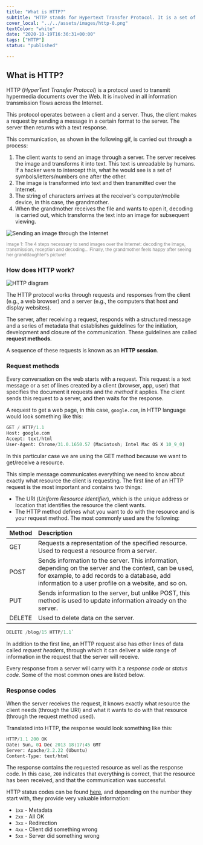 ```yaml
---
title: "What is HTTP?"
subtitle: "HTTP stands for Hypertext Transfer Protocol. It is a set of communication rules that enables the flow of information over the World Wide Web (WWW)."
cover_local: "../../assets/images/http-0.png"
textColor: "white"
date: "2020-10-19T16:36:31+00:00"
tags: ["HTTP"]
status: "published"

---
```


## What is HTTP?

HTTP (*HyperText Transfer Protocol*) is a protocol used to transmit hypermedia documents over the Web. It is involved in all information transmission flows across the Internet.

This protocol operates between a client and a server. Thus, the client makes a request by sending a message in a certain format to the server. The server then returns with a text response.

This communication, as shown in the following gif, is carried out through a process:

1. The client wants to send an image through a server. The server receives the image and transforms it into text. This text is unreadable by humans. If a hacker were to intercept this, what he would see is a set of symbols/letters/numbers one after the other.
2. The image is transformed into text and then transmitted over the Internet.
3. The string of characters arrives at the receiver's computer/mobile device, in this case, the grandmother.
4. When the grandmother receives the file and wants to open it, decoding is carried out, which transforms the text into an image for subsequent viewing.

![Sending an image through the Internet](https://github.com/breatheco-de/content/blob/master/src/assets/images/2fd53b0a-5243-4440-8fc6-7fd74ac5a46e.gif?raw=true)

<small style="color:grey">Image 1: The 4 steps necessary to send images over the Internet: decoding the image, transmission, reception and decoding... Finally, the grandmother feels happy after seeing her granddaughter's picture!</small>

### How does HTTP work?

![HTTP diagram](https://github.com/breatheco-de/content/blob/master/src/assets/images/http-3.png?raw=true)

The HTTP protocol works through requests and responses from the client (e.g., a web browser) and a server (e.g., the computers that host and display websites). 

The server, after receiving a request, responds with a structured message and a series of metadata that establishes guidelines for the initiation, development and closure of the communication. These guidelines are called **request methods**.

A sequence of these requests is known as an **HTTP session**.

### Request methods

Every conversation on the web starts with a request. This request is a text message or a set of lines created by a client (browser, app, user) that specifies the document it requests and the *method* it applies. The client sends this request to a server, and then waits for the response.

A request to get a web page, in this case, `google.com`, in HTTP language would look something like this:

```python
GET / HTTP/1.1 
Host: google.com
Accept: text/html
User-Agent: Chrome/31.0.1650.57 (Macintosh; Intel Mac OS X 10_9_0)
```

In this particular case we are using the GET method because we want to get/receive a resource.

This simple message communicates everything we need to know about exactly what resource the client is requesting. The first line of an HTTP request is the most important and contains two things:

+ The URI (*Uniform Resource Identifier*), which is the unique address or location that identifies the resource the client wants.
+ The HTTP method defines what you want to do with the resource and is your request method. The most commonly used are the following:

|Method        |Description      |
|:-------------|:----------------|
|GET | Requests a representation of the specified resource. Used to request a resource from a server. |
|POST | Sends information to the server. This information, depending on the server and the context, can be used, for example, to add records to a database, add information to a user profile on a website, and so on. |
|PUT | Sends information to the server, but unlike POST, this method is used to update information already on the server. |
|DELETE | Used to delete data on the server. |

```python
DELETE /blog/15 HTTP/1.1`
```

In addition to the first line, an HTTP request also has other lines of data called *request headers*, through which it can deliver a wide range of information in the request that the server will receive.

Every response from a server will carry with it a *response code* or *status code*. Some of the most common ones are listed below.

### Response codes

When the server receives the request, it knows exactly what resource the client needs (through the URI) and what it wants to do with that resource (through the request method used). 

Translated into HTTP, the response would look something like this:

```python
HTTP/1.1 200 OK
Date: Sun, 01 Dec 2013 18:17:45 GMT
Server: Apache/2.2.22 (Ubuntu)
Content-Type: text/html
```

The response contains the requested resource as well as the response code. In this case, `200` indicates that everything is correct, that the resource has been received, and that the communication was successful.
 
HTTP status codes can be found [here](https://developer.mozilla.org/en-US/docs/Web/HTTP/Status), and depending on the number they start with, they provide very valuable information:

+ `1xx` - Metadata
+ `2xx` - All OK
+ `3xx` - Redirection
+ `4xx` - Client did something wrong
+ `5xx` - Server did something wrong
